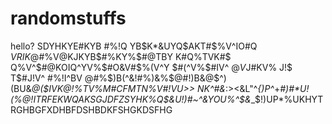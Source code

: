 # randomstuffs
hello?
SDYHKYE#KYB #%!Q YB$K*&UYQ$AKT#$%V^IO#Q $VR IK@$#%V@KJKYB$#%KY%$#@TBY K#Q%TVK#$ Q%V^$#@KOIQ^YV%$#O&V#$%(V^Y $#(^V%$#IV^ $@V%C !@$J#KV% J!$ T$#J!V^ #%!I^BV @#%$)B(^&!#%)&%$@#!)B&@$^)(BU&*@($IVK@!%TV%M#CFMTN%V#!VU>> NK^#&*:><&L"^*{)P^*+_#)#*_*U$%OIT^@$!(%@!ITRFEKWQAKSGJDFZSYHK%Q$&U!)#~^&YOU%^$&*_$!)UP*%UKHYTRGHBGFXDHBFDSHBDKFSHGKDSFHG
